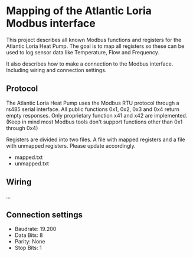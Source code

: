 # Mapping of the Atlantic Loria Modbus interface

This project describes all known Modbus functions and registers for the Atlantic Loria Heat Pump. The goal is to map all registers so these can be used to log sensor data like Temperature, Flow and Frequency.

It also describes how to make a connection to the Modbus interface. Including wiring and connection settings.

## Protocol
The Atlantic Loria Heat Pump uses the Modbus RTU protocol through a rs485 serial interface. All public functions 0x1, 0x2, 0x3 and 0x4 return empty responses. Only proprietary function x41 and x42 are implemented. (Keep in mind most Modbus tools don't support functions other than 0x1 through 0x4)

Registers are divided into two files. A file with mapped registers and a file with unmapped registers. Please update accordingly.
- mapped.txt
- unmapped.txt

## Wiring
...

## Connection settings
- Baudrate: 19.200
- Data Bits: 8
- Parity: None
- Stop Bits: 1
